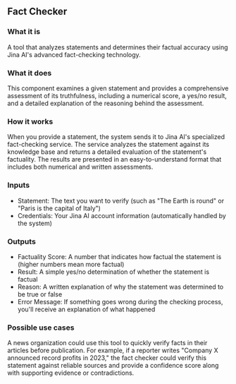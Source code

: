 
## Fact Checker

### What it is
A tool that analyzes statements and determines their factual accuracy using Jina AI's advanced fact-checking technology.

### What it does
This component examines a given statement and provides a comprehensive assessment of its truthfulness, including a numerical score, a yes/no result, and a detailed explanation of the reasoning behind the assessment.

### How it works
When you provide a statement, the system sends it to Jina AI's specialized fact-checking service. The service analyzes the statement against its knowledge base and returns a detailed evaluation of the statement's factuality. The results are presented in an easy-to-understand format that includes both numerical and written assessments.

### Inputs
- Statement: The text you want to verify (such as "The Earth is round" or "Paris is the capital of Italy")
- Credentials: Your Jina AI account information (automatically handled by the system)

### Outputs
- Factuality Score: A number that indicates how factual the statement is (higher numbers mean more factual)
- Result: A simple yes/no determination of whether the statement is factual
- Reason: A written explanation of why the statement was determined to be true or false
- Error Message: If something goes wrong during the checking process, you'll receive an explanation of what happened

### Possible use cases
A news organization could use this tool to quickly verify facts in their articles before publication. For example, if a reporter writes "Company X announced record profits in 2023," the fact checker could verify this statement against reliable sources and provide a confidence score along with supporting evidence or contradictions.

